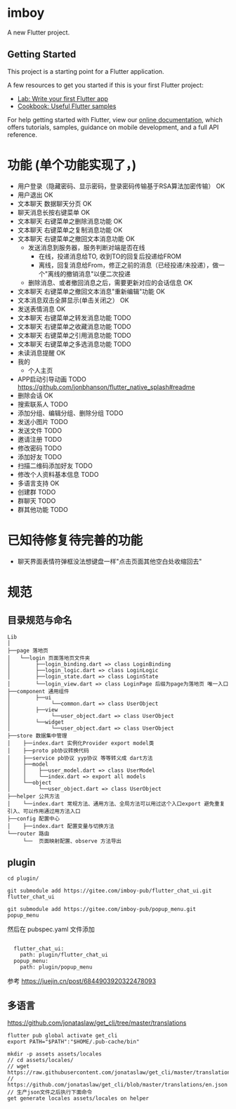 # imboy

A new Flutter project.

## Getting Started

This project is a starting point for a Flutter application.

A few resources to get you started if this is your first Flutter project:

- [Lab: Write your first Flutter app](https://flutter.dev/docs/get-started/codelab)
- [Cookbook: Useful Flutter samples](https://flutter.dev/docs/cookbook)

For help getting started with Flutter, view our
[online documentation](https://flutter.dev/docs), which offers tutorials,
samples, guidance on mobile development, and a full API reference.

# 功能 (单个功能实现了，)
* 用户登录（隐藏密码、显示密码，登录密码传输基于RSA算法加密传输） OK
* 用户退出 OK
* 文本聊天 数据聊天分页 OK
* 聊天消息长按右键菜单 OK
* 文本聊天 右键菜单之删除消息功能 OK
* 文本聊天 右键菜单之复制消息功能 OK
* 文本聊天 右键菜单之撤回文本消息功能 OK
    * 发送消息到服务器，服务判断对端是否在线
        * 在线，投递消息给TO, 收到TO的回复后投递给FROM
        * 离线，回复消息给From，修正之前的消息（已经投递/未投递），做一个"离线的撤销消息"以便二次投递
    * 删除消息、或者撤回消息之后，需要更新对应的会话信息 OK
* 文本聊天 右键菜单之撤回文本消息"重新编辑"功能 OK
* 文本消息双击全屏显示(单击关闭之） OK
* 发送表情消息 OK
* 文本聊天 右键菜单之转发消息功能 TODO
* 文本聊天 右键菜单之收藏消息功能 TODO
* 文本聊天 右键菜单之引用消息功能 TODO
* 文本聊天 右键菜单之多选消息功能 TODO
* 未读消息提醒 OK
* 我的
    * 个人主页
* APP启动引导动画 TODO  https://github.com/jonbhanson/flutter_native_splash#readme
* 删除会话 OK
* 搜索联系人 TODO
* 添加分组、编辑分组、删除分组 TODO
* 发送小图片 TODO
* 发送文件 TODO
* 邀请注册 TODO
* 修改密码 TODO
* 添加好友 TODO
* 扫描二维码添加好友 TODO
* 修改个人资料基本信息 TODO
* 多语言支持 OK
* 创建群 TODO
* 群聊天 TODO
* 群其他功能 TODO

# 已知待修复待完善的功能
* 聊天界面表情符弹框没法想键盘一样"点击页面其他空白处收缩回去"


# 规范

## 目录规范与命名
```
Lib
│
├──page 落地页
│   └──login 页面落地页文件夹
│        ├──login_binding.dart => class LoginBinding 
│        ├──login_logic.dart => class LoginLogic 
│        ├──login_state.dart => class LoginState 
│        └──login_view.dart => class LoginPage 后缀为page为落地页 唯一入口
├──component 通用组件
│        ├──ui  
│             └──common.dart => class UserObject
│        ├──view 
│             └──user_object.dart => class UserObject
│        └──widget
│             └──user_object.dart => class UserObject
├──store 数据集中管理
│    ├──index.dart 实例化Provider export model类
│    ├──proto pb协议转换代码
│    ├──service pb协议 yyp协议 等等转义成 dart方法
│    ├──model
│    │    ├──user_model.dart => class UserModel
│    │    └──index.dart => export all models
│    └──object
│         └──user_object.dart => class UserObject
├──helper 公共方法
│    └──index.dart 常规方法、通用方法、全局方法可以用过这个入口export 避免重复引入、可以作用通过用方法入口
├──config 配置中心
│    ├──index.dart 配置变量与切换方法
└──router 路由
     └──  页面映射配置、observe 方法导出

```

## plugin

```
cd plugin/

git submodule add https://gitee.com/imboy-pub/flutter_chat_ui.git flutter_chat_ui

git submodule add https://gitee.com/imboy-pub/popup_menu.git popup_menu

```

然后在 pubspec.yaml 文件添加
```

  flutter_chat_ui:
    path: plugin/flutter_chat_ui
  popup_menu:
    path: plugin/popup_menu
```


参考 https://juejin.cn/post/6844903920322478093

## 多语言
https://github.com/jonataslaw/get_cli/tree/master/translations
```
flutter pub global activate get_cli
export PATH="$PATH":"$HOME/.pub-cache/bin"

mkdir -p assets assets/locales
// cd assets/locales/
// wget https://raw.githubusercontent.com/jonataslaw/get_cli/master/translations/zh_CN.json
// https://github.com/jonataslaw/get_cli/blob/master/translations/en.json
// 生产json文件之后执行下面命令
get generate locales assets/locales on helper
```
